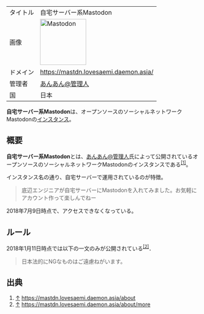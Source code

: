 <div>

|          |                                                                                                                                                                                                                                                                                                        |
|----------|--------------------------------------------------------------------------------------------------------------------------------------------------------------------------------------------------------------------------------------------------------------------------------------------------------|
| タイトル | 自宅サーバー系Mastodon                                                                                                                                                                                                                                                                                 |
| 画像     | [<img src="/images/thumb/0/00/Mastodon_logo.png/120px-Mastodon_logo.png" srcset="/images/thumb/0/00/Mastodon_logo.png/180px-Mastodon_logo.png 1.5x, /images/0/00/Mastodon_logo.png 2x" width="120" height="120" alt="Mastodon" />](/%E3%83%95%E3%82%A1%E3%82%A4%E3%83%AB:Mastodon_logo.png "Mastodon") |
| ドメイン | <a href="https://mastdn.lovesaemi.daemon.asia/" rel="nofollow">https://mastdn.lovesaemi.daemon.asia/</a>                                                                                                                                                                                               |
| 管理者   | <a href="https://mastdn.lovesaemi.daemon.asia/@lovesaemi" rel="nofollow">あんあん@管理人</a>                                                                                                                                                                                                           |
| 国       | 日本                                                                                                                                                                                                                                                                                                   |

**自宅サーバー系Mastodon**は、オープンソースのソーシャルネットワークMastodonの[インスタンス](/%E3%82%A4%E3%83%B3%E3%82%B9%E3%82%BF%E3%83%B3%E3%82%B9 "インスタンス")。

## 概要

**自宅サーバー系Mastodon**とは、<a href="https://mastdn.lovesaemi.daemon.asia/@lovesaemi" rel="nofollow">あんあん@管理人</a>氏によって公開されているオープンソースのソーシャルネットワークMastodonのインスタンスである<sup>[\[1\]](#cite_note-1)</sup>。

インスタンス名の通り、自宅サーバーで運用されているのが特徴。

> 底辺エンジニアが自宅サーバーにMastodonを入れてみました。お気軽にアカウント作って楽しんでねー

2018年7月9日時点で、アクセスできなくなっている。

## ルール

2018年1月11日時点では以下の一文のみが公開されている<sup>[\[2\]](#cite_note-2)</sup>．

> 日本法的にNGなものはご遠慮ねがいます。

## 出典

<div>

1.  <span id="cite_note-1">[↑](#cite_ref-1) <a href="https://mastdn.lovesaemi.daemon.asia/about" rel="nofollow">https://mastdn.lovesaemi.daemon.asia/about</a></span>
2.  <span id="cite_note-2">[↑](#cite_ref-2) <a href="https://mastdn.lovesaemi.daemon.asia/about/more" rel="nofollow">https://mastdn.lovesaemi.daemon.asia/about/more</a></span>

</div>

</div>
